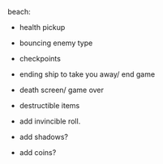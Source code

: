 beach:

* health pickup
* bouncing enemy type 

* checkpoints
* ending ship to take you away/ end game
* death screen/ game over
* destructible items
* add invincible roll.

* add shadows?
* add coins?